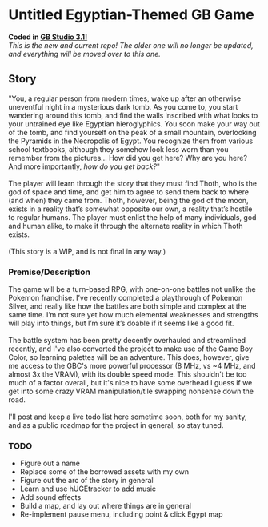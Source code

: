 # Untitled Egyptian-Themed GB Game
<b>Coded in <a href="https://www.gbstudio.dev/" about="_blank">GB Studio 3.1!</a></b><br>
<i>This is the new and current repo! The older one will no longer be updated, and everything will be moved over to this one.</i>
## Story
"You, a regular person from modern times, wake up after an otherwise uneventful night in a mysterious dark tomb. As you come to, you start wandering around this tomb, and find the walls inscribed with what looks to your untrained eye like Egyptian hieroglyphics.
You soon make your way out of the tomb, and find yourself on the peak of a small mountain, overlooking the Pyramids in the Necropolis of Egypt. You recognize them from various school textbooks, although they somehow look less worn than you remember from the pictures…
How did you get here? Why are you here? And more importantly, <i>how do you get back?</i>"<br><br>
The player will learn through the story that they must find Thoth, who is the god of space and time, and get him to agree to send them back to where (and when) they came from. Thoth, however, being the god of the moon, exists in a reality that’s somewhat opposite our own, a reality that’s hostile to regular humans. The player must enlist the help of many individuals, god and human alike, to make it through the alternate reality in which Thoth exists.<br><br>
(This story is a WIP, and is not final in any way.)
### Premise/Description
The game will be a turn-based RPG, with one-on-one battles not unlike the Pokemon franchise. I’ve recently completed a playthrough of Pokemon Silver, and really like how the battles are both simple and complex at the same time. I’m not sure yet how much elemental weaknesses and strengths will play into things, but I’m sure it’s doable if it seems like a good fit.<br><br>
The battle system has been pretty decently overhauled and streamlined recently, and I've also converted the project to make use of the Game Boy Color, so learning palettes will be an adventure. This does, however, give me access to the GBC's more powerful processor (8 MHz, vs ~4 MHz, and almost 3x the VRAM), with its double speed mode. This shouldn't be too much of a factor overall, but it's nice to have some overhead I guess if we get into some crazy VRAM manipulation/tile swapping nonsense down the road.<br><br>
I'll post and keep a live todo list here sometime soon, both for my sanity, and as a public roadmap for the project in general, so stay tuned.<br>
### TODO
- Figure out a name
- Replace some of the borrowed assets with my own
- Figure out the arc of the story in general
- Learn and use hUGEtracker to add music
- Add sound effects
- Build a map, and lay out where things are in general
- Re-implement pause menu, including point & click Egypt map

